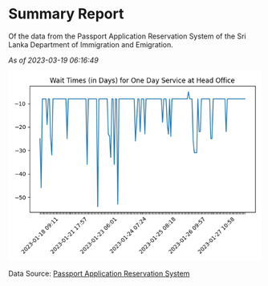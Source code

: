 # Summary Report

Of the data from the Passport Application Reservation System of the Sri Lanka Department of Immigration and Emigration.

*As of 2023-03-19 06:16:49*

![Wait Time Chart](summary.wait_time_chart.png)

Data Source: [Passport Application Reservation System](https://eservices.immigration.gov.lk:8443/appointment/pages/reservationApplication.xhtml)